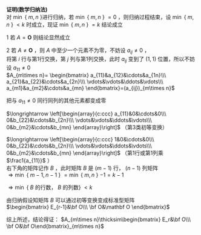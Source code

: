 **证明(数学归纳法)**  
对 $\min$ { $m,n$ }进行归纳，若 $\min$ { $m,n$ } $=0$ ，则归纳过程结束，设 $\min$ { $m,n$ } $<k$ 时成立，现证 $\min$ { $m,n$ } $=k$ 结论成立  
  
1 若 $A=\mathbf O$ 则结论显然成立  
  
2 若 $A\neq\mathbf O$ ，则 $A$ 中至少一个元素不为零，不妨设 $a_{ij}\neq0$ ，  
将第 $i$ 行与第1行交换，第 $j$ 列与第1列交换，此时 $a_{ij}$ 变到了 $(1,1)$ 位置，所以不妨设 $a_{11}\neq0$   
 $A_{m\times n}=  
\begin{bmatrix}  
a_{11}&a_{12}&\cdots&a_{1n}\\\   
a_{21}&a_{22}&\cdots&a_{2n}\\\   
\vdots&\vdots&\ddots&\vdots\\\   
a_{m1}&a_{m2}&\cdots&a_{mn}  
\end{bmatrix}=(a_{ij})_{m\times n}$   
  
把与 $a_{11}\neq0$ 同行同列的其他元素都变成零  
  
 $\longrightarrow  
\left[\begin{array}{c:ccc}  
a_{11}&0&\cdots&0\\\   
0&b_{22}&\cdots&b_{2n}\\\   
\vdots&\vdots&\ddots&\vdots\\\   
0&b_{m2}&\cdots&b_{mn}  
\end{array}\right]$ （第3类初等变换）  
  
 $\longrightarrow  
\left[\begin{array}{c:ccc}  
1&0&\cdots&0\\\   
0&b_{22}&\cdots&b_{2n}\\\   
\vdots&\vdots&\ddots&\vdots\\\   
0&b_{m2}&\cdots&b_{mn}  
\end{array}\right]$ （第1行或第1列乘 $\frac1{a_{11}}$ ）  
右下角的矩阵记作 $B$ ，此时矩阵 $B$ 是 $(m-1)$ 行， $(n-1)$ 列矩阵  
 $\Rightarrow\min$ { $m-1,n-1$ } $=\min$ { $m,n$ } $-1=k-1$   
  
 $\Rightarrow\min$ { $B$ 的行数， $B$ 的列数} $<k$   
  
由归纳假设知矩阵 $B$ 可以通过初等变换变成标准型矩阵  
 $\begin{bmatrix}  
E_{r-1}&\bf O\\\ \bf O&\mathbf O  
\end{bmatrix}$   
  
综上所述，结论得证： $A_{m\times n}\thicksim\begin{bmatrix}  
E_r&\bf O\\\ \bf O&\bf O\end{bmatrix}_{m\times n}$   
